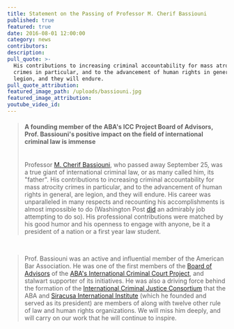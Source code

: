 ```yaml
---
title: Statement on the Passing of Professor M. Cherif Bassiouni
published: true
featured: true
date: 2016-08-01 12:00:00
category: news
contributors:
description:
pull_quote: >-
  His contributions to increasing criminal accountability for mass atrocity
  crimes in particular, and to the advancement of human rights in general, are
  legion, and they will endure.
pull_quote_attribution:
featured_image_path: /uploads/bassiouni.jpg
featured_image_attribution:
youtube_video_id:
---
```



> <div link="blue" vlink="purple"><div><h4>A founding member of the ABA's ICC Project Board of Advisors, Prof. Bassiouni's positive impact on the field of international criminal law is immense</h4><div>&nbsp;</div><div>Professor <a href="https://www.aba-icc.org/board-of-advisors/prof-mcherif-bassiouni/">M. Cherif Bassiouni</a>, who passed away September 25, was a true giant of international criminal law, or as many called him, its "father". His contributions to increasing criminal accountability for mass atrocity crimes in particular, and to the advancement of human rights in general, are legion, and they will endure. His career was unparalleled in many respects and recounting his accomplishments is almost impossible to do (Washington Post <a href="https://www.washingtonpost.com/local/obituaries/m-cherif-bassiouni-father-of-international-criminal-law-dies-at-79/2017/09/26/7a5e736c-a2c5-11e7-8cfe-d5b912fabc99_story.html?utm_term=.31248b430244">did</a> an admirably job attempting to do so). His professional contributions were matched by his good humor and his openness to engage with anyone, be it a president of a nation or a first year law student.&nbsp;</div></div></div>

<div>&nbsp;</div>

> <div link="blue" vlink="purple"><div><div>Prof. Bassiouni was an active and influential member of the American Bar Association. He was one of the first members of the <a href="https://www.aba-icc.org/the-aba-icc-project/board-of-advisors/">Board of Advisors</a> of the <a href="https://www.aba-icc.org/">ABA's International Criminal Court Project</a>, and stalwart supporter of its initiatives. He was also a driving force behind the formation of the <a href="http://www.icj-consortium.org/">International Criminal Justice Consortium</a> that the ABA and <a href="http://www.siracusainstitute.org/portal/">Siracusa International Institute</a> (which he founded and served as its president) are members of along with twelve other rule of law and human rights organizations. We will miss him deeply, and will carry on our work that he will continue to inspire.</div></div></div>
